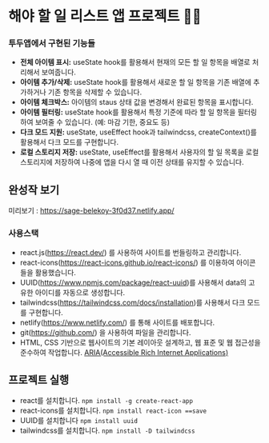 # 해야 할 일 리스트 앱 프로젝트 👩‍💻

### 투두앱에서 구현된 기능들 

- <b>전체 아이템 표시:</b> useState hook를 활용해서 현재의 모든 할 일 항목을 배열로 처리해서 보여줍니다.
- <b>아이템 추가/삭제:</b> useState hook를 활용해서 새로운 할 일 항목을 기존 배열에 추가하거나 기존 항목을 삭제할 수 있습니다.
- <b>아이템 체크박스:</b> 아이템의 staus 상태 값을 변경해서 완료된 항목을 표시합니다.
- <b>아이템 필터링:</b> useState hook를 활용해서 특정 기준에 따라 할 일 항목을 필터링하여 보여줄 수 있습니다. (예: 마감 기한, 중요도 등)
- <b>다크 모드 지원:</b> useState, useEffect hook과 tailwindcss, createContext()를 활용해서 다크 모드를 구현합니다.
- <b>로컬 스토리지 저장:</b> useState, useEffect를 활용해서 사용자의 할 일 목록을 로컬 스토리지에 저장하여 나중에 앱을 다시 열 때 이전 상태를 유지할 수 있습니다.

## 완성작 보기 

미리보기 : https://sage-belekoy-3f0d37.netlify.app/

### 사용스택

- react.js(https://react.dev/) 를 사용하여 사이트를 번들링하고 관리합니다.
- react-icons(https://react-icons.github.io/react-icons/) 를 이용하여 아이콘들을 활용했습니다.
- UUID(https://www.npmjs.com/package/react-uuid)를 사용해서 data의 고유한 아이디를 자동으로 생성합니다.
- tailwindcss(https://tailwindcss.com/docs/installation)를 사용해서 다크 모드를 구현합니다.
- netlify(https://www.netlify.com/) 를 통해 사이트를 배포합니다.
- git(https://github.com/) 을 사용하여 파일을 관리합니다.
- HTML, CSS 기반으로 웹사이트의 기본 레이아웃 설계하고, 웹 표준 및 웹 접근성을 준수하여 작업합니다. [ARIA(Accessible Rich Internet Applications)](https://developer.mozilla.org/en-US/docs/Web/Accessibility/ARIA/Roles)

## 프로젝트 실행
- react를 설치합니다. `npm install -g create-react-app`
- react-icons를 설치합니다. `npm install react-icon ==save`
- UUID를 설치합니다 `npm install uuid`
- tailwindcss를 설치합니다. `npm install -D tailwindcss`
